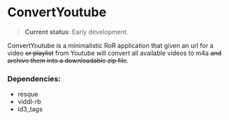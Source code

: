 # ConvertYoutube

> **Current status**: Early development.

ConvertYoutube is a minimalistic RoR application that given an url for a video ~~or playlist~~ from Youtube will convert all available videos to m4a ~~and archive them into a downloadable zip file~~.

### Dependencies: 
* resque
* viddl-rb
* id3_tags
